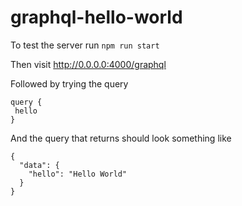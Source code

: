 # graphql-hello-world

To test the server run
`npm run start`

Then visit http://0.0.0.0:4000/graphql

Followed by trying the query
```
query {
 hello
}
```

And the query that returns should look something like 
```
{
  "data": {
    "hello": "Hello World"
  }
}
```